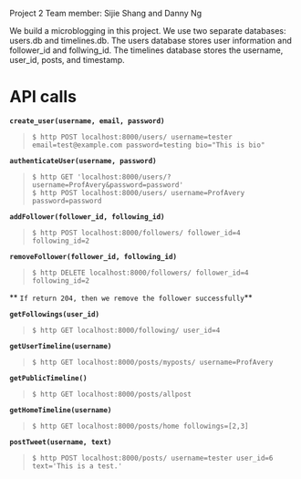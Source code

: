 Project 2
Team member: Sijie Shang and Danny Ng

We build a microblogging in this project. We use two separate databases: users.db and timelines.db. The users database stores user information and follower_id and follwing_id. The timelines database stores the username, user_id, posts, and timestamp.


# API calls

**`create_user(username, email, password)`**

> ```shell-session
> $ http POST localhost:8000/users/ username=tester email=test@example.com password=testing bio="This is bio"
> ```

**`authenticateUser(username, password)`**

> ```shell-session
> $ http GET 'localhost:8000/users/?username=ProfAvery&password=password'
> $ http POST localhost:8000/users/ username=ProfAvery password=password

**`addFollower(follower_id, following_id)`**

> ```shell-session
> $ http POST localhost:8000/followers/ follower_id=4 following_id=2
> ```

**`removeFollower(follower_id, following_id)`**

> ```shell-session
> $ http DELETE localhost:8000/followers/ follower_id=4 following_id=2
** `If return 204, then we remove the follower successfully`**

**`getFollowings(user_id)`**

> ```shell-session
> $ http GET localhost:8000/following/ user_id=4
> ```

**`getUserTimeline(username)`**

> ```shell-session
> $ http GET localhost:8000/posts/myposts/ username=ProfAvery
> ```

**`getPublicTimeline()`**

> ```shell-session
> $ http GET localhost:8000/posts/allpost
> ```

**`getHomeTimeline(username)`**

> ```shell-session
> $ http GET localhost:8000/posts/home followings=[2,3]
> ```

**`postTweet(username, text)`**

> ```shell-session
> $ http POST localhost:8000/posts/ username=tester user_id=6 text='This is a test.'
> ```
